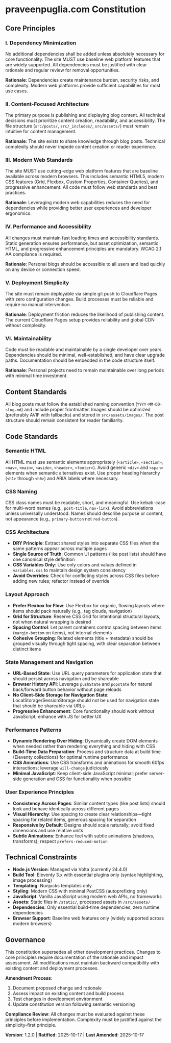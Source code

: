 <!--
Sync Impact Report:
Version change: 1.1.0 → 1.2.0
Modified principles: None
Added sections: 
- Code Standards: CSS Architecture (DRY, single source of truth, variables-only, avoid overrides)
- Code Standards: Layout Approach (Flexbox vs Grid, spacing control, cohesive grouping)
- Code Standards: State Management and Navigation (URL-based state, History API, progressive enhancement)
- Code Standards: Performance Patterns (dynamic rendering, build-time data, CSS animations, minimal JS)
- Code Standards: User Experience Principles (consistency, visual hierarchy, responsive, subtle animations)
Expanded sections: Code Standards (from 2 subsections to 7 subsections)
Removed sections: None
Rationale: Captured architectural learnings from tag search page implementation (001-tag-search-page)
Templates requiring updates:
✅ No template updates needed - new sections are guidance for future features, not changes to existing principles
Follow-up TODOs: None - constitution reflects learnings from real implementation experience
-->

# praveenpuglia.com Constitution

## Core Principles

### I. Dependency Minimization
No additional dependencies shall be added unless absolutely necessary for core functionality. The site MUST use baseline web platform features that are widely supported. All dependencies must be justified with clear rationale and regular review for removal opportunities.

**Rationale**: Dependencies create maintenance burden, security risks, and complexity. Modern web platforms provide sufficient capabilities for most use cases.

### II. Content-Focused Architecture
The primary purpose is publishing and displaying blog content. All technical decisions must prioritize content creation, readability, and accessibility. The file structure (`src/posts/`, `src/_includes/`, `src/assets/`) must remain intuitive for content management.

**Rationale**: The site exists to share knowledge through blog posts. Technical complexity should never impede content creation or reader experience.

### III. Modern Web Standards
The site MUST use cutting-edge web platform features that are baseline available across modern browsers. This includes semantic HTML5, modern CSS features (Grid, Flexbox, Custom Properties, Container Queries), and progressive enhancement. All code must follow web standards and best practices.

**Rationale**: Leveraging modern web capabilities reduces the need for dependencies while providing better user experiences and developer ergonomics.

### IV. Performance and Accessibility
All changes must maintain fast loading times and accessibility standards. Static generation ensures performance, but asset optimization, semantic HTML, and progressive enhancement principles are mandatory. WCAG 2.1 AA compliance is required.

**Rationale**: Personal blogs should be accessible to all users and load quickly on any device or connection speed.

### V. Deployment Simplicity
The site must remain deployable via simple git push to Cloudflare Pages with zero configuration changes. Build processes must be reliable and require no manual intervention.

**Rationale**: Deployment friction reduces the likelihood of publishing content. The current Cloudflare Pages setup provides reliability and global CDN without complexity.

### VI. Maintainability
Code must be readable and maintainable by a single developer over years. Dependencies should be minimal, well-established, and have clear upgrade paths. Documentation should be embedded in the code structure itself.

**Rationale**: Personal projects need to remain maintainable over long periods with minimal time investment.

## Content Standards

All blog posts must follow the established naming convention (`YYYY-MM-DD-slug.md`) and include proper frontmatter. Images should be optimized (preferably AVIF with fallbacks) and stored in `src/assets/images/`. The post structure should remain consistent for reader familiarity.

## Code Standards

### Semantic HTML
All HTML must use semantic elements appropriately (`<article>`, `<section>`, `<nav>`, `<main>`, `<aside>`, `<header>`, `<footer>`). Avoid generic `<div>` and `<span>` elements when semantic alternatives exist. Use proper heading hierarchy (`<h1>` through `<h6>`) and ARIA labels where necessary.

### CSS Naming
CSS class names must be readable, short, and meaningful. Use kebab-case for multi-word names (e.g., `post-title`, `nav-link`). Avoid abbreviations unless universally understood. Names should describe purpose or content, not appearance (e.g., `primary-button` not `red-button`).

### CSS Architecture
- **DRY Principle**: Extract shared styles into separate CSS files when the same patterns appear across multiple pages
- **Single Source of Truth**: Common UI patterns (like post lists) should have one canonical style definition
- **CSS Variables Only**: Use only colors and values defined in `variables.css` to maintain design system consistency
- **Avoid Overrides**: Check for conflicting styles across CSS files before adding new rules; refactor instead of override

### Layout Approach
- **Prefer Flexbox for Flow**: Use Flexbox for organic, flowing layouts where items should pack naturally (e.g., tag clouds, navigation)
- **Grid for Structure**: Reserve CSS Grid for intentional structural layouts, not when natural wrapping is desired
- **Spacing Control**: Let parent containers control spacing between items (`margin-bottom` on items), not internal elements
- **Cohesive Grouping**: Related elements (title + metadata) should be grouped visually through tight spacing, with clear separation between distinct items

### State Management and Navigation
- **URL-Based State**: Use URL query parameters for application state that should persist across navigation and be shareable
- **Browser History API**: Leverage `pushState` and `popstate` for natural back/forward button behavior without page reloads
- **No Client-Side Storage for Navigation State**: LocalStorage/SessionStorage should not be used for navigation state that should be shareable via URLs
- **Progressive Enhancement**: Core functionality should work without JavaScript; enhance with JS for better UX

### Performance Patterns
- **Dynamic Rendering Over Hiding**: Dynamically create DOM elements when needed rather than rendering everything and hiding with CSS
- **Build-Time Data Preparation**: Process and structure data at build time (Eleventy collections) for optimal runtime performance
- **CSS Animations**: Use CSS transforms and animations for smooth 60fps interactions; leverage `will-change` judiciously
- **Minimal JavaScript**: Keep client-side JavaScript minimal; prefer server-side generation and CSS for functionality when possible

### User Experience Principles
- **Consistency Across Pages**: Similar content types (like post lists) should look and behave identically across different pages
- **Visual Hierarchy**: Use spacing to create clear relationships—tight spacing for related items, generous spacing for separation
- **Responsive by Default**: Designs should scale naturally; avoid fixed dimensions and use relative units
- **Subtle Animations**: Enhance feel with subtle animations (shadows, transforms); respect `prefers-reduced-motion`

## Technical Constraints

- **Node.js Version**: Managed via Volta (currently 24.4.0)
- **Build Tool**: Eleventy 3.x with essential plugins only (syntax highlighting, image processing)
- **Templating**: Nunjucks templates only
- **Styling**: Modern CSS with minimal PostCSS (autoprefixing only)
- **JavaScript**: Vanilla JavaScript using modern web APIs, no frameworks
- **Assets**: Static files in `/static/`, processed assets in `/src/assets/`
- **Dependencies**: Only essential build-time dependencies, zero runtime dependencies
- **Browser Support**: Baseline web features only (widely supported across modern browsers)

## Governance

This constitution supersedes all other development practices. Changes to core principles require documentation of the rationale and impact assessment. All modifications must maintain backward compatibility with existing content and deployment processes.

**Amendment Process**: 
1. Document proposed change and rationale
2. Assess impact on existing content and build process
3. Test changes in development environment
4. Update constitution version following semantic versioning

**Compliance Review**: All changes must be evaluated against these principles before implementation. Complexity must be justified against the simplicity-first principle.

**Version**: 1.2.0 | **Ratified**: 2025-10-17 | **Last Amended**: 2025-10-17